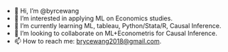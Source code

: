 - 👋 Hi, I’m @byrcewang
- 👀 I’m interested in applying ML on Economics studies. 
- 🌱 I’m currently learning ML, tableau, Python/Stata/R, Causal Inference. 
- 💞️ I’m looking to collaborate on ML+Econometris for Causal Inference. 
- 📫 How to reach me: brycewang2018@gmail.com. 

<!---
byrcewang/byrcewang is a ✨ special ✨ repository because its `README.md` (this file) appears on your GitHub profile.
You can click the Preview link to take a look at your changes.
--->
